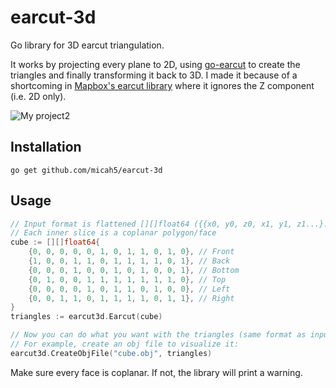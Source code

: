 # earcut-3d

Go library for 3D earcut triangulation.

It works by projecting every plane to 2D, using [go-earcut](https://github.com/rclancey/go-earcut) to create the triangles and finally transforming it back to 3D.
I made it because of a shortcoming in [Mapbox's earcut library](https://github.com/mapbox/earcut) where it ignores the Z component (i.e. 2D only).

![My project2](https://github.com/micah5/earcut-3d/assets/40206415/2285024c-1bc6-48cc-9e69-d684f9e4f19a)

## Installation

```
go get github.com/micah5/earcut-3d
```

## Usage

```go
// Input format is flattened [][]float64 ({{x0, y0, z0, x1, y1, z1...}...}
// Each inner slice is a coplanar polygon/face
cube := [][]float64{
    {0, 0, 0, 0, 0, 1, 0, 1, 1, 0, 1, 0}, // Front
    {1, 0, 0, 1, 1, 0, 1, 1, 1, 1, 0, 1}, // Back
    {0, 0, 0, 1, 0, 0, 1, 0, 1, 0, 0, 1}, // Bottom
    {0, 1, 0, 0, 1, 1, 1, 1, 1, 1, 1, 0}, // Top
    {0, 0, 0, 0, 1, 0, 1, 1, 0, 1, 0, 0}, // Left
    {0, 0, 1, 1, 0, 1, 1, 1, 1, 0, 1, 1}, // Right
}
triangles := earcut3d.Earcut(cube)

// Now you can do what you want with the triangles (same format as input- [][]float64)
// For example, create an obj file to visualize it:
earcut3d.CreateObjFile("cube.obj", triangles)
```

Make sure every face is coplanar. If not, the library will print a warning.
